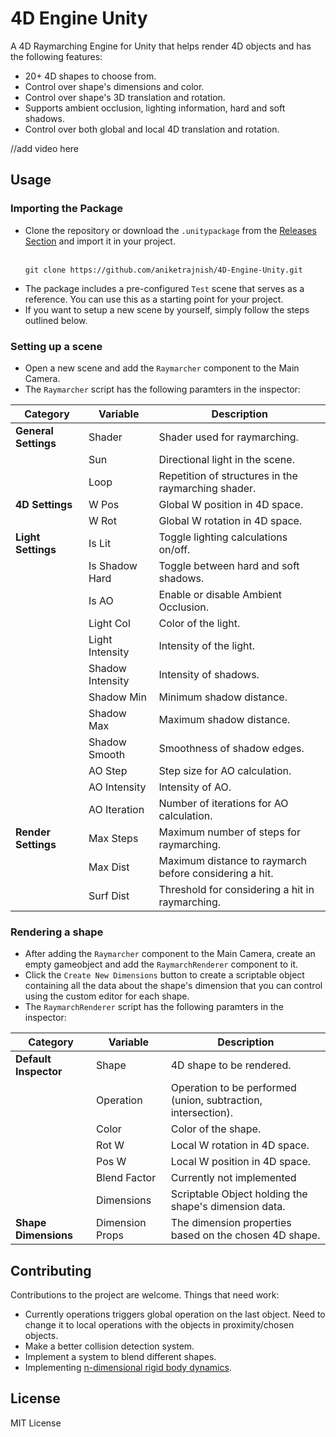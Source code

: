 # 4D Engine Unity
A 4D Raymarching Engine for Unity that helps render 4D objects and has the following features:
* 20+ 4D shapes to choose from.
* Control over shape's dimensions and color.
* Control over shape's 3D translation and rotation.
* Supports ambient occlusion, lighting information, hard and soft shadows.
* Control over both global and local 4D translation and rotation.

//add video here

## Usage

### Importing the Package
* Clone the repository or download the `.unitypackage` from the [Releases Section](https://github.com/aniketrajnish/4D-Engine-Unity/releases/tag/v001) and import it in your project. <br><br>
  ```
  git clone https://github.com/aniketrajnish/4D-Engine-Unity.git
  ```
* The package includes a pre-configured `Test` scene that serves as a reference. You can use this as a starting point for your project.
* If you want to setup a new scene by yourself, simply follow the steps outlined below.
 
### Setting up a scene
* Open a new scene and add the `Raymarcher` component to the Main Camera.
* The `Raymarcher` script has the following paramters in the inspector:
  
| Category             | Variable         | Description                                                                  |
|----------------------|------------------|------------------------------------------------------------------------------|
| **General Settings** | Shader           | Shader used for raymarching.                                                 |
|                      | Sun              | Directional light in the scene.                                              |
|                      | Loop             | Repetition of structures in the raymarching shader.                          |
| **4D Settings**      | W Pos            | Global W position in 4D space.                                               |
|                      | W Rot            | Global W rotation in 4D space.                                               |
| **Light Settings**   | Is Lit           | Toggle lighting calculations on/off.                                         |
|                      | Is Shadow Hard   | Toggle between hard and soft shadows.                                        |
|                      | Is AO            | Enable or disable Ambient Occlusion.                                         |
|                      | Light Col        | Color of the light.                                                          |
|                      | Light Intensity  | Intensity of the light.                                                      |
|                      | Shadow Intensity | Intensity of shadows.                                                        |
|                      | Shadow Min       | Minimum shadow distance.                                                     |
|                      | Shadow Max       | Maximum shadow distance.                                                     |
|                      | Shadow Smooth    | Smoothness of shadow edges.                                                  |
|                      | AO Step          | Step size for AO calculation.                                                |
|                      | AO Intensity     | Intensity of AO.                                                             |
|                      | AO Iteration     | Number of iterations for AO calculation.                                     |
| **Render Settings**  | Max Steps        | Maximum number of steps for raymarching.                                     |
|                      | Max Dist         | Maximum distance to raymarch before considering a hit.                       |
|                      | Surf Dist        | Threshold for considering a hit in raymarching.                              |

### Rendering a shape
* After adding the `Raymarcher` component to the Main Camera, create an empty gameobject and add the `RaymarchRenderer` component to it.
* Click the `Create New Dimensions` button to create a scriptable object containing all the data about the shape's dimension that you can control using the custom editor for each shape.
* The `RaymarchRenderer` script has the following paramters in the inspector:
  
| Category              | Variable         | Description                                                               |
|-----------------------|------------------|---------------------------------------------------------------------------|
| **Default Inspector** | Shape            | 4D shape to be rendered.                                                  |
|                       | Operation        | Operation to be performed (union, subtraction, intersection).             |
|                       | Color            | Color of the shape.                                                       |
|                       | Rot W            | Local W rotation in 4D space.                                             |
|                       | Pos W            | Local W position in 4D space.                                             |
|                       | Blend Factor     | Currently not implemented                                                 |
|                       | Dimensions       | Scriptable Object holding the shape's dimension data.                     |
| **Shape Dimensions**  | Dimension Props  | The dimension properties based on the chosen 4D shape.                    |

  
## Contributing
Contributions to the project are welcome. Things that need work:
* Currently operations triggers global operation on the last object. Need to change it to local operations with the objects in proximity/chosen objects.
* Make a better collision detection system.
* Implement a system to blend different shapes.
* Implementing [n-dimensional rigid body dynamics](https://marctenbosch.com/ndphysics/).
  
## License
MIT License
